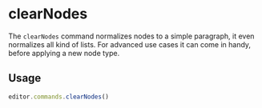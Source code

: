 # clearNodes
The `clearNodes` command normalizes nodes to a simple paragraph, it even normalizes all kind of lists. For advanced use cases it can come in handy, before applying a new node type.

## Usage
```js
editor.commands.clearNodes()
```

